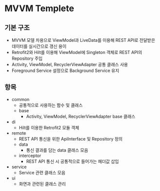 # MVVM Templete
## 기본 구조
- MVVM 모델 차용으로 ViewModel과 LiveData를 이용해 REST API로 전달받은 데이터를 실시간으로 갱신 용이
- Retrofit2와 Hilt를 이용해 ViewModel에 Singleton 객체로 REST API의 Repository 주입
- Activity, ViewModel, RecyclerViewAdapter 공통 클래스 사용
- Foreground Service 설정으로 Background Service 유지

## 항목
- common
  - 공통적으로 사용하는 함수 및 클래스
  - base
    - Activity, ViewModel, RecyclerViewAdapter base 클래스
- di
  - Hilt를 이용한 Retrofit2 모듈 객체
- remote
  - REST API 통신을 위한 ApiInterface 및 Repository 정의
  - data
    - 통신 결과를 담는 data 클래스 모음
  - interceptor
    - REST API 통신 시 공통적으로 들어가는 헤더값 삽입
- service
  - Service 관련 클래스 모음
- ui
  - 화면과 관련된 클래스 관리
  

